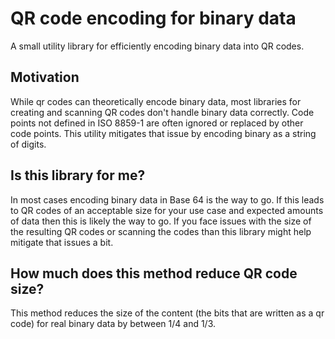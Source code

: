 # QR code encoding for binary data
A small utility library for efficiently encoding binary data into QR codes.

## Motivation
While qr codes can theoretically encode binary data, most libraries for creating and scanning QR codes don't handle binary data correctly. Code points not defined in ISO 8859-1 are often ignored or replaced by other code points. This utility mitigates that issue by encoding binary as a string of digits.

## Is this library for me?
In most cases encoding binary data in Base 64 is the way to go. If this leads to QR codes of an acceptable size for your use case and expected amounts of data then this is likely the way to go. If you face issues with the size of the resulting QR codes or scanning the codes than this library might help mitigate that issues a bit.

## How much does this method reduce QR code size?
This method reduces the size of the content (the bits that are written as a qr code) for real binary data by between 1/4 and 1/3.
